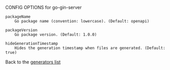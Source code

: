
CONFIG OPTIONS for go-gin-server

	packageName
	    Go package name (convention: lowercase). (Default: openapi)

	packageVersion
	    Go package version. (Default: 1.0.0)

	hideGenerationTimestamp
	    Hides the generation timestamp when files are generated. (Default: true)

Back to the [generators list](README.md)
